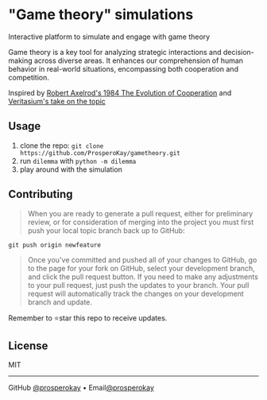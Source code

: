 # "Game theory" simulations

Interactive platform to simulate and engage with game theory

Game theory is a key tool for analyzing strategic interactions and decision-making across diverse areas. It enhances our comprehension of human behavior in real-world situations, encompassing both cooperation and competition.

Inspired by [Robert Axelrod's 1984 The Evolution of Cooperation](https://www.researchgate.net/publication/316766066_Robert_Axelrod's_1984_The_Evolution_of_Cooperation) and [Veritasium's take on the topic](https://youtu.be/mScpHTIi-kM?si=15H8lTjRfC2YoQHG)

<!-- USAGE EXAMPLES -->

## Usage

1. clone the repo: `git clone https://github.com/ProsperoKay/gametheory.git`
2. run `dilemma` with `python -m dilemma`
3. play around with the simulation

<!-- DEFINITIONS -->

[email]: prosperokay@gmail.com
[profile]: https://github.com/ProsperoKay

<!-- CONTRIBUTING -->
## Contributing

> When you are ready to generate a pull request, either for preliminary review, or for consideration of merging into the project you must first push your local topic branch back up to GitHub:

```
git push origin newfeature
```

> Once you've committed and pushed all of your changes to GitHub, go to the page for your fork on GitHub, select your development branch, and click the pull request button. If you need to make any adjustments to your pull request, just push the updates to your branch. Your pull request will automatically track the changes on your development branch and update.

Remember to ⭐star this repo to receive updates.

<!-- LICENSE -->
## License

MIT

---
GitHub [@prosperokay][profile] • Email[@prosperokay][email]
